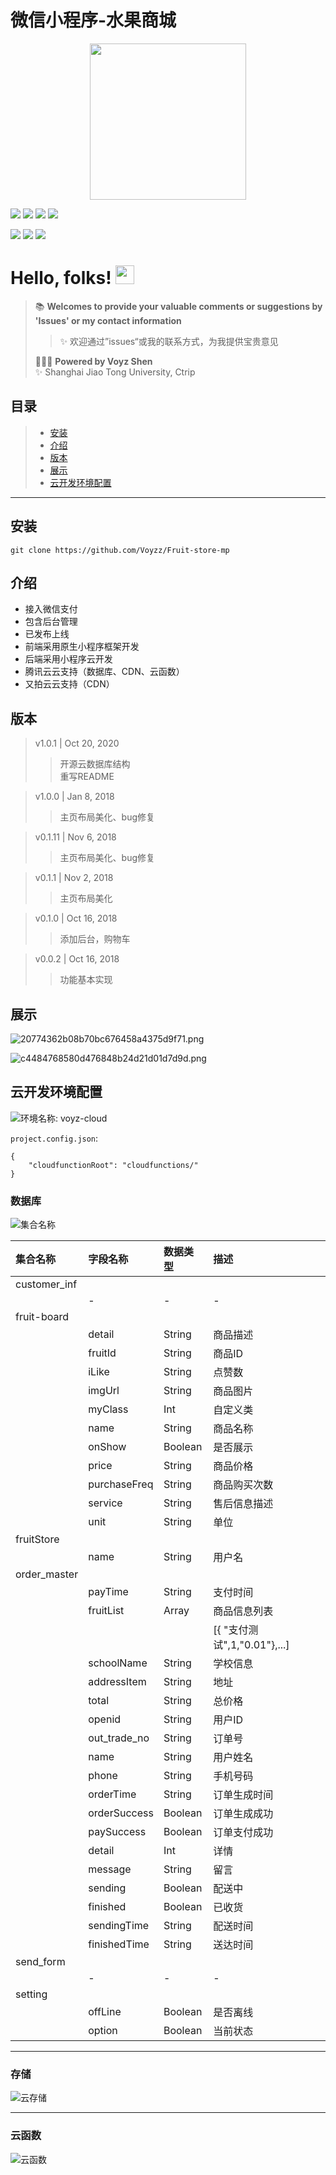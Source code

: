 # 微信小程序-水果商城

<div align=center><img align="center" src="https://i.loli.net/2020/12/25/skO8EJM3GhuYt6Z.jpg" width="250px"/></div>

[![](https://img.shields.io/badge/我的微信--informational?style=social&logo=wechat)](https://i.loli.net/2020/09/19/jHmZskwtUTF9oOh.png)
[![](https://img.shields.io/badge/Github--informational?style=social&logo=github)](https://github.com/Voyzz)
[![](https://img.shields.io/badge/Gmail--informational?style=social&logo=gmail)](voyzshen@gmail.com)
[![](https://img.shields.io/badge/Blog--informational?style=social&logo=micro.blog)](http://blog.voyz.vip/)

![](https://img.shields.io/github/last-commit/Voyzz/Fruit-store-mp?style=for-the-badge)
![](https://img.shields.io/npm/l/react-native-swiper-hooks?style=for-the-badge)
![](https://img.shields.io/github/languages/top/Voyzz/Fruit-store-mp?style=for-the-badge)

# Hello, folks! <img src="https://i.loli.net/2020/12/25/1uvAhEik2RgCPDp.gif" width="30px">

     
> 📚 **Welcomes to provide your valuable comments or suggestions by 'Issues' or my contact information**    
>> ✨ 欢迎通过”issues“或我的联系方式，为我提供宝贵意见   
>  
> 👨🏻‍💻 **Powered by Voyz Shen**   
> ✨ Shanghai Jiao Tong University, Ctrip

## 目录
> - [安装](#install)
> - [介绍](#desc)
> - [版本](#versions)
> - [展示](#show)
> - [云开发环境配置](#cloud)

---

<span id='install'><span>
## 安装
```
git clone https://github.com/Voyzz/Fruit-store-mp
```

<span id='desc'><span>
## 介绍
- 接入微信支付
- 包含后台管理
- 已发布上线
- 前端采用原生小程序框架开发 
- 后端采用小程序云开发
- 腾讯云云支持（数据库、CDN、云函数）
- 又拍云云支持（CDN）

<span id='versions'><span>
## 版本
> v1.0.1 | Oct 20, 2020
>> 开源云数据库结构  
>> 重写README

> v1.0.0 | Jan 8, 2018
>> 主页布局美化、bug修复

> v0.1.11 | Nov 6, 2018
>> 主页布局美化、bug修复

> v0.1.1 | Nov 2, 2018
>> 主页布局美化

> v0.1.0 | Oct 16, 2018
>> 添加后台，购物车

> v0.0.2 | Oct 16, 2018
>> 功能基本实现

<span id='show'><span>
## 展示
![20774362b08b70bc676458a4375d9f71.png](https://i.loli.net/2020/12/25/WCzAH3m5k9GTQBn.png)

![c4484768580d476848b24d21d01d7d9d.png](https://i.loli.net/2020/12/25/l6qzLnsIEHCrhRt.png)


<span id='cloud'><span>
## 云开发环境配置
![环境名称: voyz-cloud](https://i.loli.net/2020/10/20/CUBu8Mn7cKsY9lg.jpg)

`project.config.json`:

```
{  
	"cloudfunctionRoot": "cloudfunctions/"  
}  
```   
### 数据库
![集合名称](https://i.loli.net/2020/10/20/vfjQDgOA1hSypka.jpg)

|集合名称|字段名称|数据类型|描述|
|:--|:--|:--|:--|
|customer_inf||||
||-|-|-|
|fruit-board||||
||detail|String|商品描述|
||fruitId|String|商品ID|
||iLike|String|点赞数|
||imgUrl|String|商品图片|
||myClass|Int|自定义类|
||name| String |商品名称|
||onShow| Boolean |是否展示|
||price| String |商品价格|
||purchaseFreq| String |商品购买次数|
||service| String |售后信息描述|
||unit| String |单位|
|fruitStore|||
||name| String |用户名|
|order_master|||
|| payTime |String|支付时间|
|| fruitList |Array|商品信息列表|
|| ||[{ "支付测试",1,"0.01"},...]|
|| schoolName |String|学校信息|
|| addressItem |String|地址|
|| total |String|总价格|
|| openid |String|用户ID|
|| out_trade_no |String|订单号|
|| name |String|用户姓名|
|| phone |String|手机号码|
|| orderTime |String|订单生成时间|
|| orderSuccess | Boolean |订单生成成功|
|| paySuccess | Boolean |订单支付成功|
|| detail |Int|详情|
|| message |String|留言|
|| sending | Boolean |配送中|
|| finished | Boolean |已收货|
|| sendingTime |String|配送时间|
|| finishedTime |String|送达时间|
|send_form||||
||-|-|-|
|setting||||
|| offLine | Boolean |是否离线|
|| option | Boolean |当前状态|
*** 

### 存储
![云存储](https://i.loli.net/2020/10/20/twg8r5DpknGbe4S.jpg)
***  


### 云函数
![云函数](https://i.loli.net/2020/10/20/Yz5lBJvCkobPwS3.jpg)
